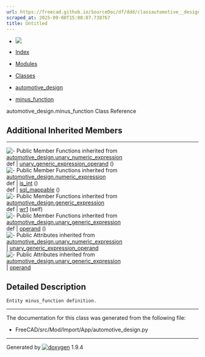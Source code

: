 ```yaml
---
url: https://freecad.github.io/SourceDoc/df/ddd/classautomotive__design_1_1minus__function.html
scraped_at: 2025-09-08T15:08:07.738767
title: Untitled
---
```


  * [ ![](https://www.freecad.org/svg/logo-freecad.svg) ](https://freecadweb.org "FreeCAD")
  * [Index](../../index.html "Index")
  * [Modules](../../modules.html "Modules list")
  * [Classes](../../annotated.html "Annotated list")

  * [automotive_design](../../d4/ddf/namespaceautomotive__design.html)
  * [minus_function](../../df/ddd/classautomotive__design_1_1minus__function.html)

automotive_design.minus_function Class Reference

##  Additional Inherited Members  
  
---  
![-](../../closed.png) Public Member Functions inherited from
[automotive_design.unary_numeric_expression](../../d7/d75/classautomotive__design_1_1unary__numeric__expression.html)  
def | [unary_generic_expression_operand](../../d7/d75/classautomotive__design_1_1unary__numeric__expression.html#a39799de90c36f4d2591862b19619c405) ()  
![-](../../closed.png) Public Member Functions inherited from
[automotive_design.numeric_expression](../../d9/da1/classautomotive__design_1_1numeric__expression.html)  
def | [is_int](../../d9/da1/classautomotive__design_1_1numeric__expression.html#a5062b264880cac65ac02a94eeabaeb90) ()  
def | [sql_mappable](../../d9/da1/classautomotive__design_1_1numeric__expression.html#add40993334c334d5a009ab0800a78d6e) ()  
![-](../../closed.png) Public Member Functions inherited from
[automotive_design.generic_expression](../../d3/d52/classautomotive__design_1_1generic__expression.html)  
def | [wr1](../../d3/d52/classautomotive__design_1_1generic__expression.html#aea35213a5e29cdc6cc6a201099976f3e) (self)  
![-](../../closed.png) Public Member Functions inherited from
[automotive_design.unary_generic_expression](../../d0/d3e/classautomotive__design_1_1unary__generic__expression.html)  
def | [operand](../../d0/d3e/classautomotive__design_1_1unary__generic__expression.html#ae5ff3841b82bf8111d346c947e5b2986) ()  
![-](../../closed.png) Public Attributes inherited from
[automotive_design.unary_numeric_expression](../../d7/d75/classautomotive__design_1_1unary__numeric__expression.html)  
|
[unary_generic_expression_operand](../../d7/d75/classautomotive__design_1_1unary__numeric__expression.html#a341e0d7261a69518895d7e6077897fdb)  
![-](../../closed.png) Public Attributes inherited from
[automotive_design.unary_generic_expression](../../d0/d3e/classautomotive__design_1_1unary__generic__expression.html)  
|
[operand](../../d0/d3e/classautomotive__design_1_1unary__generic__expression.html#a7c62536d30a150a503d090d2a0dfed36)  
  
## Detailed Description

    
    
    Entity minus_function definition.

* * *

The documentation for this class was generated from the following file:

  * FreeCAD/src/Mod/Import/App/automotive_design.py

* * *

Generated by
[![doxygen](../../doxygen.svg)](https://www.doxygen.org/index.html) 1.9.4

